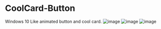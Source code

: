 # CoolCard-Button
Windows 10 Like animated button and cool card.
![image](https://github.com/user-attachments/assets/d8557a51-6868-46fe-98b0-a8282b17a501)
![image](https://github.com/user-attachments/assets/0b2b1a48-56dc-4c5e-b86f-e292925344b7)
![image](https://github.com/user-attachments/assets/3d700201-8cd7-4dd2-9559-7c3eaf92566f)
